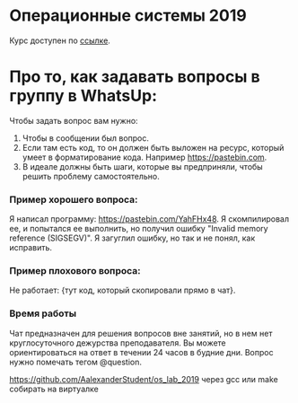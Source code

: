 # Операционные системы 2019

Курс доступен по [ссылке](https://github.com/IpovsOperatingSystems/os_lab_2019).

# Про то, как задавать вопросы в группу в WhatsUp:

Чтобы задать вопрос вам нужно:
1) Чтобы в сообщении был вопрос. 
2) Если там есть код, то он должен быть выложен на ресурс, который умеет в форматирование кода. Например https://pastebin.com.
3) В идеале должны быть шаги, которые вы предприняли, чтобы решить проблему самостоятельно.

### Пример хорошего вопроса:
Я написал программу: https://pastebin.com/YahFHx48. Я скомпилировал ее, и попытался ее выполнить, но получил ошибку "Invalid memory reference (SIGSEGV)".
Я загуглил ошибку, но так и не понял, как исправить.

### Пример плохового вопроса:
Не работает: {тут код, который скопировали прямо в чат}.

### Время работы

Чат предназначен для решения вопросов вне занятий, но в нем нет круглосуточного дежурства преподавателя.
Вы можете ориентироваться на ответ в течении 24 часов в будние дни. Вопрос нужно помечать тегом @question.

https://github.com/AalexanderStudent/os_lab_2019 через gcc или make собирать на виртуалке

